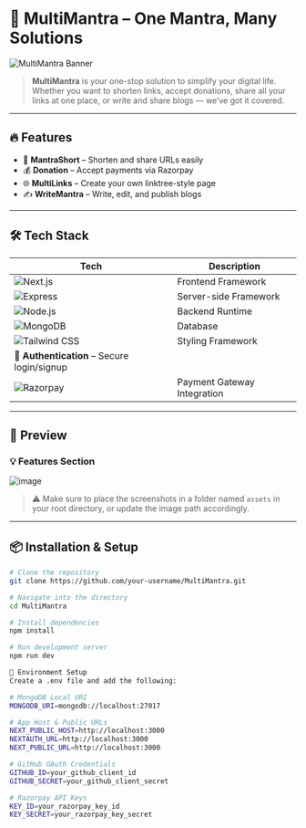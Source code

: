 # 🚀 MultiMantra – One Mantra, Many Solutions

![MultiMantra Banner](https://img.shields.io/badge/MultiMantra-Digital%20Utility%20Hub-800080?style=for-the-badge&logo=vercel&logoColor=white)

> **MultiMantra** is your one-stop solution to simplify your digital life. Whether you want to shorten links, accept donations, share all your links at one place, or write and share blogs — we’ve got it covered.

---

## 🔥 Features

- 🔗 **MantraShort** – Shorten and share URLs easily  
- 💰 **Donation** – Accept payments via Razorpay  
- 🌐 **MultiLinks** – Create your own linktree-style page  
- ✍️ **WriteMantra** – Write, edit, and publish blogs

---

## 🛠️ Tech Stack

| Tech         | Description                          |
|--------------|--------------------------------------|
| ![Next.js](https://img.shields.io/badge/Next.js-black?style=flat&logo=next.js) | Frontend Framework |
| ![Express](https://img.shields.io/badge/Express.js-000000?style=flat&logo=express) | Server-side Framework |
| ![Node.js](https://img.shields.io/badge/Node.js-339933?style=flat&logo=node.js&logoColor=white) | Backend Runtime |
| ![MongoDB](https://img.shields.io/badge/MongoDB-4EA94B?style=flat&logo=mongodb&logoColor=white) | Database |
| ![Tailwind CSS](https://img.shields.io/badge/Tailwind_CSS-38B2AC?style=flat&logo=tailwind-css&logoColor=white) | Styling Framework |
| 🔐 **Authentication** – Secure login/signup |
| ![Razorpay](https://img.shields.io/badge/Razorpay-02042B?style=flat&logo=razorpay&logoColor=blue) | Payment Gateway Integration |

---

## 📸 Preview



### 💡 Features Section
![image](https://github.com/user-attachments/assets/5774ed1f-6552-43fa-99e6-9d4d6808362c)


> ⚠️ Make sure to place the screenshots in a folder named `assets` in your root directory, or update the image path accordingly.

---

## 📦 Installation & Setup

```bash
# Clone the repository
git clone https://github.com/your-username/MultiMantra.git

# Navigate into the directory
cd MultiMantra

# Install dependencies
npm install

# Run development server
npm run dev

📁 Environment Setup
Create a .env file and add the following:

# MongoDB Local URI
MONGODB_URI=mongodb://localhost:27017

# App Host & Public URLs
NEXT_PUBLIC_HOST=http://localhost:3000
NEXTAUTH_URL=http://localhost:3000
NEXT_PUBLIC_URL=http://localhost:3000

# GitHub OAuth Credentials
GITHUB_ID=your_github_client_id
GITHUB_SECRET=your_github_client_secret

# Razorpay API Keys
KEY_ID=your_razorpay_key_id
KEY_SECRET=your_razorpay_key_secret

